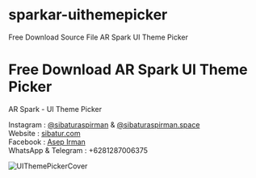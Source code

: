 # sparkar-uithemepicker
Free Download Source File AR Spark UI Theme Picker

# Free Download AR Spark UI Theme Picker
AR Spark - UI Theme Picker

Instagram : [@sibaturaspirman](https://www.instagram.com/sibaturaspirman/) & [@sibaturaspirman.space](https://www.instagram.com/sibaturaspirman.space/)<br />
Website : [sibatur.com](https://sibatur.com/)<br />
Facebook : [Asep Irman](https://www.facebook.com/profile.php?id=100000215136900)<br />
WhatsApp & Telegram : +6281287006375<br />

![UIThemePickerCover](https://user-images.githubusercontent.com/14294482/59369849-7ecea600-8d6b-11e9-9c63-e41d290e6867.png)
